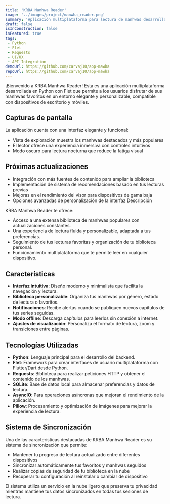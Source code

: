 ```yaml
---
title: 'KRBA Manhwa Reader'
image: '../images/project/manwha_reader.png'
summary: 'Aplicación multiplataforma para lectura de manhwas desarrollada con Python y Flet'
draft: false
isInConstruction: false
isFeatured: true
tags:
 - Python
 - Flet
 - Requests
 - UI/UX
 - API Integration
demoUrl: https://github.com/carvaj10/app-mawha
repoUrl: https://github.com/carvaj10/app-mawha
---
```


¡Bienvenido a KRBA Manhwa Reader! Esta es una aplicación multiplataforma desarrollada en Python con Flet que permite a los usuarios disfrutar de sus manhwas favoritos en un entorno elegante y personalizable, compatible con dispositivos de escritorio y móviles.

## Capturas de pantalla

La aplicación cuenta con una interfaz elegante y funcional:

- Vista de exploración muestra los manhwas destacados y más populares
- El lector ofrece una experiencia inmersiva con controles intuitivos
- Modo oscuro para lectura nocturna que reduce la fatiga visual

## Próximas actualizaciones

- Integración con más fuentes de contenido para ampliar la biblioteca
- Implementación de sistema de recomendaciones basado en tus lecturas previas
- Mejoras en el rendimiento del visor para dispositivos de gama baja
- Opciones avanzadas de personalización de la interfaz Descripción

KRBA Manhwa Reader te ofrece:
- Acceso a una extensa biblioteca de manhwas populares con actualizaciones constantes.
- Una experiencia de lectura fluida y personalizable, adaptada a tus preferencias.
- Seguimiento de tus lecturas favoritas y organización de tu biblioteca personal.
- Funcionamiento multiplataforma que te permite leer en cualquier dispositivo.

## Características

- **Interfaz intuitiva**: Diseño moderno y minimalista que facilita la navegación y lectura.
- **Biblioteca personalizable**: Organiza tus manhwas por género, estado de lectura o favoritos.
- **Notificaciones**: Recibe alertas cuando se publiquen nuevos capítulos de tus series seguidas.
- **Modo offline**: Descarga capítulos para leerlos sin conexión a internet.
- **Ajustes de visualización**: Personaliza el formato de lectura, zoom y transiciones entre páginas.

## Tecnologías Utilizadas

- **Python**: Lenguaje principal para el desarrollo del backend.
- **Flet**: Framework para crear interfaces de usuario multiplataforma con Flutter/Dart desde Python.
- **Requests**: Biblioteca para realizar peticiones HTTP y obtener el contenido de los manhwas.
- **SQLite**: Base de datos local para almacenar preferencias y datos de lectura.
- **AsyncIO**: Para operaciones asíncronas que mejoran el rendimiento de la aplicación.
- **Pillow**: Procesamiento y optimización de imágenes para mejorar la experiencia de lectura.

## Sistema de Sincronización

Una de las características destacadas de KRBA Manhwa Reader es su sistema de sincronización que permite:

- Mantener tu progreso de lectura actualizado entre diferentes dispositivos
- Sincronizar automáticamente tus favoritos y manhwas seguidos
- Realizar copias de seguridad de tu biblioteca en la nube
- Recuperar tu configuración al reinstalar o cambiar de dispositivo

El sistema utiliza un servicio en la nube ligero que preserva tu privacidad mientras mantiene tus datos sincronizados en todas tus sesiones de lectura.

##